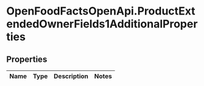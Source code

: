 # OpenFoodFactsOpenApi.ProductExtendedOwnerFields1AdditionalProperties

## Properties

Name | Type | Description | Notes
------------ | ------------- | ------------- | -------------


